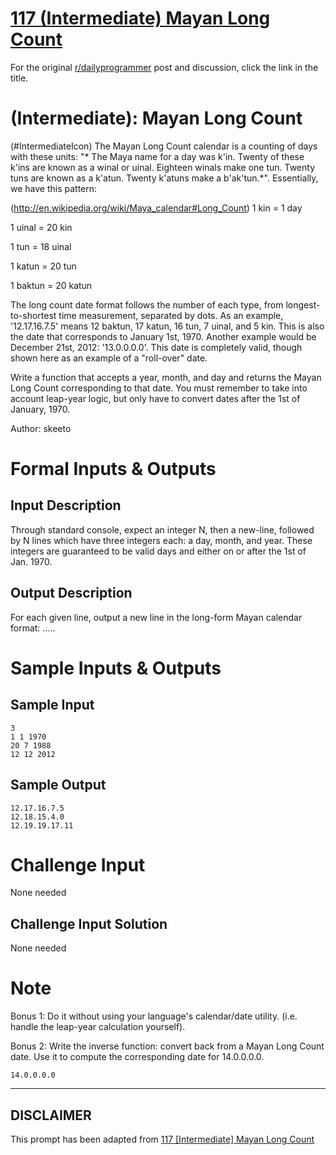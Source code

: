 # [117 (Intermediate) Mayan Long Count](https://www.reddit.com/r/dailyprogrammer/comments/16obmx/011613_challenge_117_intermediate_mayan_long_count/)

For the original [r/dailyprogrammer](https://www.reddit.com/r/dailyprogrammer/) post and discussion, click the link in the title.

#  (Intermediate): Mayan Long Count
(#IntermediateIcon)
The Mayan Long Count calendar is a counting of days with these units: "* The Maya name for a day was k'in. Twenty of these k'ins are known as a winal or uinal. Eighteen winals make one tun. Twenty tuns are known as a k'atun. Twenty k'atuns make a b'ak'tun.*". Essentially, we have this pattern:

(http://en.wikipedia.org/wiki/Maya_calendar#Long_Count)
1 kin = 1 day

1 uinal = 20 kin

1 tun = 18 uinal

1 katun = 20 tun

1 baktun = 20 katun

The long count date format follows the number of each type, from longest-to-shortest time measurement, separated by dots. As an example, '12.17.16.7.5' means 12 baktun, 17 katun, 16 tun, 7 uinal, and 5 kin. This is also the date that corresponds to January 1st, 1970. Another example would be December 21st, 2012: '13.0.0.0.0'. This date is completely valid, though shown here as an example of a "roll-over" date.

Write a function that accepts a year, month, and day and returns the Mayan Long Count corresponding to that date. You must remember to take into account leap-year logic, but only have to convert dates after the 1st of January, 1970.

Author: skeeto

# Formal Inputs & Outputs
## Input Description
Through standard console, expect an integer N, then a new-line, followed by N lines which have three integers each: a day, month, and year. These integers are guaranteed to be valid days and either on or after the 1st of Jan. 1970.

## Output Description
For each given line, output a new line in the long-form Mayan calendar format: <Baktun>.<Katun>.<Tun>.<Uinal>.<Kin>.

# Sample Inputs & Outputs
## Sample Input

```
3
1 1 1970
20 7 1988
12 12 2012
```
## Sample Output

```
12.17.16.7.5
12.18.15.4.0
12.19.19.17.11
```
# Challenge Input
None needed

## Challenge Input Solution
None needed

# Note
Bonus 1: Do it without using your language's calendar/date utility. (i.e. handle the leap-year calculation yourself).

Bonus 2: Write the inverse function: convert back from a Mayan Long Count date. Use it to compute the corresponding date for 14.0.0.0.0.


```
14.0.0.0.0
```

----
## **DISCLAIMER**
This prompt has been adapted from [117 [Intermediate] Mayan Long Count](https://www.reddit.com/r/dailyprogrammer/comments/16obmx/011613_challenge_117_intermediate_mayan_long_count/
)
